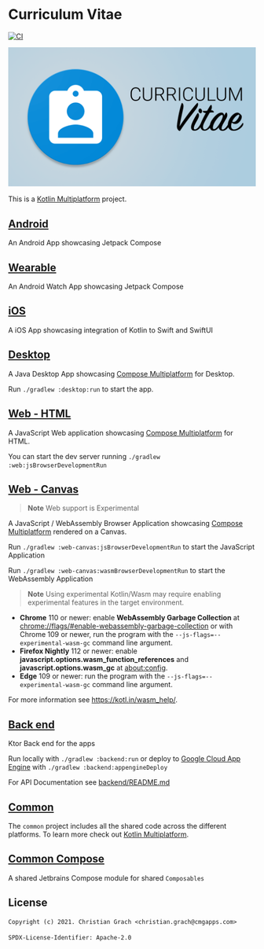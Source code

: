 # Curriculum Vitae

[![CI](https://github.com/chrimaeon/curriculumvitae/actions/workflows/main.yml/badge.svg)](https://github.com/chrimaeon/curriculumvitae/actions/workflows/main.yml)

![Curriculum Vitae](art/banner.png)

This is a [Kotlin Multiplatform] project.

## [Android](app)

An Android App showcasing Jetpack Compose

## [Wearable](wearable)

An Android Watch App showcasing Jetpack Compose

## [iOS](ios)

A iOS App showcasing integration of Kotlin to Swift and SwiftUI

## [Desktop](desktop)

A Java Desktop App showcasing [Compose Multiplatform] for Desktop.

Run `./gradlew :desktop:run` to start the app.

## [Web - HTML](web)

A JavaScript Web application showcasing [Compose Multiplatform] for HTML.

You can start the dev server running `./gradlew :web:jsBrowserDevelopmentRun`

## [Web - Canvas](web-canvas)

> **Note**
> Web support is Experimental

A JavaScript / WebAssembly Browser Application showcasing [Compose Multiplatform] rendered on a Canvas.

Run `./gradlew :web-canvas:jsBrowserDevelopmentRun` to start the JavaScript Application

Run `./gradlew :web-canvas:wasmBrowserDevelopmentRun` to start the WebAssembly Application

>**Note**
> Using experimental Kotlin/Wasm may require enabling experimental features in the target environment.

- **Chrome** 110 or newer: enable **WebAssembly Garbage Collection** at [chrome://flags/#enable-webassembly-garbage-collection](chrome://flags/#enable-webassembly-garbage-collection) or with Chrome 109 or newer, run the program with the `--js-flags=--experimental-wasm-gc` command line argument.
- **Firefox Nightly** 112 or newer: enable **javascript.options.wasm_function_references** and **javascript.options.wasm_gc** at [about:config](about:config).
- **Edge** 109 or newer: run the program with the `--js-flags=--experimental-wasm-gc` command line argument.

For more information see https://kotl.in/wasm_help/.

## [Back end](backend)

Ktor Back end for the apps

Run locally with `./gradlew :backend:run` or deploy to [Google Cloud App Engine] with `./gradlew :backend:appengineDeploy`

For API Documentation see [backend/README.md]

## [Common](common)

The `common` project includes all the shared code across the different platforms. To learn more
check out [Kotlin Multiplatform].

## [Common Compose](common-compose)

A shared Jetbrains Compose module for shared `Composables`

## License

```text
Copyright (c) 2021. Christian Grach <christian.grach@cmgapps.com>

SPDX-License-Identifier: Apache-2.0
```

[backend/README.md]: /backend/README.md

[Kotlin Multiplatform]: https://kotlinlang.org/docs/mpp-intro.html

[Compose Multiplatform]: https://compose-web.ui.pages.jetbrains.team/

[Google Cloud App Engine]: https://cloud.google.com/appengine/
